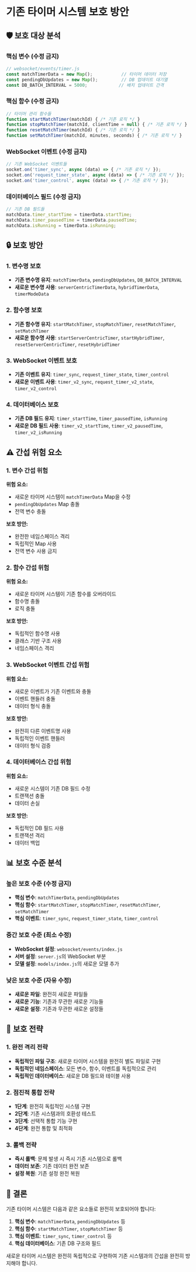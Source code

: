 # 기존 타이머 시스템 보호 방안

## 🛡️ 보호 대상 분석

### 핵심 변수 (수정 금지)
```javascript
// websocket/events/timer.js
const matchTimerData = new Map();           // 타이머 데이터 저장
const pendingDbUpdates = new Map();         // DB 업데이트 대기열
const DB_BATCH_INTERVAL = 5000;            // 배치 업데이트 간격
```

### 핵심 함수 (수정 금지)
```javascript
// 타이머 관리 함수들
function startMatchTimer(matchId) { /* 기존 로직 */ }
function stopMatchTimer(matchId, clientTime = null) { /* 기존 로직 */ }
function resetMatchTimer(matchId) { /* 기존 로직 */ }
function setMatchTimer(matchId, minutes, seconds) { /* 기존 로직 */ }
```

### WebSocket 이벤트 (수정 금지)
```javascript
// 기존 WebSocket 이벤트들
socket.on('timer_sync', async (data) => { /* 기존 로직 */ });
socket.on('request_timer_state', async (data) => { /* 기존 로직 */ });
socket.on('timer_control', async (data) => { /* 기존 로직 */ });
```

### 데이터베이스 필드 (수정 금지)
```javascript
// 기존 DB 필드들
matchData.timer_startTime = timerData.startTime;
matchData.timer_pausedTime = timerData.pausedTime;
matchData.isRunning = timerData.isRunning;
```

## 🔒 보호 방안

### 1. 변수명 보호
- **기존 변수명 유지**: `matchTimerData`, `pendingDbUpdates`, `DB_BATCH_INTERVAL`
- **새로운 변수명 사용**: `serverCentricTimerData`, `hybridTimerData`, `timerModeData`

### 2. 함수명 보호
- **기존 함수명 유지**: `startMatchTimer`, `stopMatchTimer`, `resetMatchTimer`, `setMatchTimer`
- **새로운 함수명 사용**: `startServerCentricTimer`, `startHybridTimer`, `resetServerCentricTimer`, `resetHybridTimer`

### 3. WebSocket 이벤트 보호
- **기존 이벤트 유지**: `timer_sync`, `request_timer_state`, `timer_control`
- **새로운 이벤트 사용**: `timer_v2_sync`, `request_timer_v2_state`, `timer_v2_control`

### 4. 데이터베이스 보호
- **기존 DB 필드 유지**: `timer_startTime`, `timer_pausedTime`, `isRunning`
- **새로운 DB 필드 사용**: `timer_v2_startTime`, `timer_v2_pausedTime`, `timer_v2_isRunning`

## ⚠️ 간섭 위험 요소

### 1. 변수 간섭 위험
**위험 요소:**
- 새로운 타이머 시스템이 `matchTimerData` Map을 수정
- `pendingDbUpdates` Map 충돌
- 전역 변수 충돌

**보호 방안:**
- 완전한 네임스페이스 격리
- 독립적인 Map 사용
- 전역 변수 사용 금지

### 2. 함수 간섭 위험
**위험 요소:**
- 새로운 타이머 시스템이 기존 함수를 오버라이드
- 함수명 충돌
- 로직 충돌

**보호 방안:**
- 독립적인 함수명 사용
- 클래스 기반 구조 사용
- 네임스페이스 격리

### 3. WebSocket 이벤트 간섭 위험
**위험 요소:**
- 새로운 이벤트가 기존 이벤트와 충돌
- 이벤트 핸들러 충돌
- 데이터 형식 충돌

**보호 방안:**
- 완전히 다른 이벤트명 사용
- 독립적인 이벤트 핸들러
- 데이터 형식 검증

### 4. 데이터베이스 간섭 위험
**위험 요소:**
- 새로운 시스템이 기존 DB 필드 수정
- 트랜잭션 충돌
- 데이터 손실

**보호 방안:**
- 독립적인 DB 필드 사용
- 트랜잭션 격리
- 데이터 백업

## 📊 보호 수준 분석

### 높은 보호 수준 (수정 금지)
- **핵심 변수**: `matchTimerData`, `pendingDbUpdates`
- **핵심 함수**: `startMatchTimer`, `stopMatchTimer`, `resetMatchTimer`, `setMatchTimer`
- **핵심 이벤트**: `timer_sync`, `request_timer_state`, `timer_control`

### 중간 보호 수준 (최소 수정)
- **WebSocket 설정**: `websocket/events/index.js`
- **서버 설정**: `server.js`의 WebSocket 부분
- **모델 설정**: `models/index.js`의 새로운 모델 추가

### 낮은 보호 수준 (자유 수정)
- **새로운 파일**: 완전히 새로운 파일들
- **새로운 기능**: 기존과 무관한 새로운 기능들
- **새로운 설정**: 기존과 무관한 새로운 설정들

## 🎯 보호 전략

### 1. 완전 격리 전략
- **독립적인 파일 구조**: 새로운 타이머 시스템을 완전히 별도 파일로 구현
- **독립적인 네임스페이스**: 모든 변수, 함수, 이벤트를 독립적으로 관리
- **독립적인 데이터베이스**: 새로운 DB 필드와 테이블 사용

### 2. 점진적 통합 전략
- **1단계**: 완전히 독립적인 시스템 구현
- **2단계**: 기존 시스템과의 호환성 테스트
- **3단계**: 선택적 통합 기능 구현
- **4단계**: 완전 통합 및 최적화

### 3. 롤백 전략
- **즉시 롤백**: 문제 발생 시 즉시 기존 시스템으로 롤백
- **데이터 보존**: 기존 데이터 완전 보존
- **설정 복원**: 기존 설정 완전 복원

## 📝 결론

기존 타이머 시스템은 다음과 같은 요소들로 완전히 보호되어야 합니다:

1. **핵심 변수**: `matchTimerData`, `pendingDbUpdates` 등
2. **핵심 함수**: `startMatchTimer`, `stopMatchTimer` 등
3. **핵심 이벤트**: `timer_sync`, `timer_control` 등
4. **핵심 데이터베이스**: 기존 DB 구조와 필드

새로운 타이머 시스템은 완전히 독립적으로 구현하여 기존 시스템과의 간섭을 완전히 방지해야 합니다.
